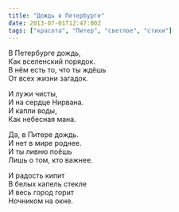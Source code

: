 ```yaml
---
title: "Дождь в Петербурге"
date: 2013-07-01T12:47:00Z
tags: ["красота", "Питер", "светлое", "стихи"]
---
```


В Петербурге дождь,  
Как вселенский порядок.  
В нём есть то, что ты ждёшь  
От всех жизни загадок.

И лужи чисты,  
И на сердце Нирвана.  
И капли воды,  
Как небесная мана.

Да, в Питере дождь.  
И нет в мире роднее.  
И ты ливню поёшь  
Лишь о том, кто важнее.

И радость кипит  
В белых капель стекле  
И весь город горит  
Ночником на окне.  
